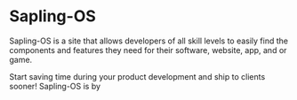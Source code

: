 # Sapling-OS
Sapling-OS is a site that allows developers of all skill levels to easily find the components and features they need for their software, website, app, and or game.

Start saving time during your product development and ship to clients sooner! Sapling-OS is by 

